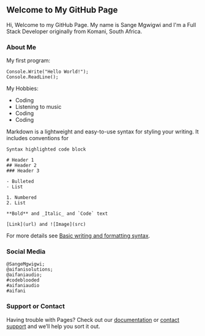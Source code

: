 ## Welcome to My GitHub Page

Hi, Welcome to my GitHub Page. My name is
Sange Mgwigwi and I'm a Full Stack Developer originally from Komani, South Africa.


### About Me

My first program:

```
Console.Write("Hello World!");
Console.ReadLine();
```

My Hobbies:

- Coding
- Listening to music
- Coding
- Coding

Markdown is a lightweight and easy-to-use syntax for styling your writing. It includes conventions for

```aboutme
Syntax highlighted code block

# Header 1
## Header 2
### Header 3

- Bulleted
- List

1. Numbered
2. List

**Bold** and _Italic_ and `Code` text

[Link](url) and ![Image](src)
```

For more details see [Basic writing and formatting syntax](https://docs.github.com/en/github/writing-on-github/getting-started-with-writing-and-formatting-on-github/basic-writing-and-formatting-syntax).

### Social Media

```socialmedia
@SangeMgwigwi;
@aifanisolutions;
@aifaniaudio;
#codeblooded
#aifaniaudio
#aifani
```


### Support or Contact

Having trouble with Pages? Check out our [documentation](https://docs.github.com/categories/github-pages-basics/) or [contact support](https://support.github.com/contact) and we’ll help you sort it out.
